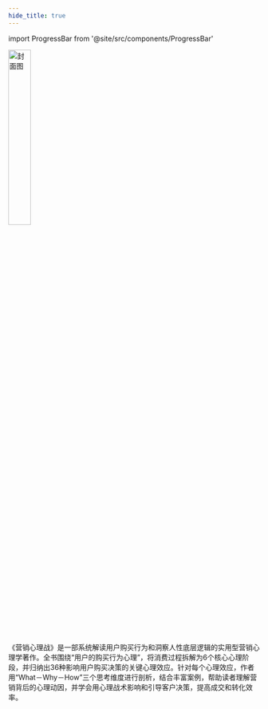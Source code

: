 ```yaml
---
hide_title: true
---
```


import ProgressBar from '@site/src/components/ProgressBar'

<ProgressBar percent={100} label="完成进度" />

<img src="https://static.kjuu.cc/tana/营销心理战.png" alt="封面图" width="30%" />
<br /><br />
《营销心理战》是一部系统解读用户购买行为和洞察人性底层逻辑的实用型营销心理学著作。全书围绕“用户的购买行为心理”，将消费过程拆解为6个核心心理阶段，并归纳出36种影响用户购买决策的关键心理效应。针对每个心理效应，作者用“What－Why－How”三个思考维度进行剖析，结合丰富案例，帮助读者理解营销背后的心理动因，并学会用心理战术影响和引导客户决策，提高成交和转化效率。